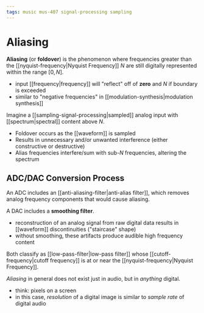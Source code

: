 ```yaml
---
tags: music mus-407 signal-processing sampling
---
```


# Aliasing

**Aliasing** (or **foldover**) is the phenomenon where frequencies greater than the [[nyquist-frequency|Nyquist Frequency]] $N$ are still digitally represented within the range $[0, N]$.

- input [[frequency|frequency]] will "reflect" off of **zero** and $N$ if boundary is exceeded
- similar to "negative frequencies" in [[modulation-synthesis|modulation synthesis]]

Imagine a [[sampling-signal-processing|sampled]] analog input with [[spectrum|spectral]] content above $N$.

- Foldover occurs as the [[waveform]] is sampled
- Results in unnecessary and/or unwanted interference (either constructive or destructive)
- Alias frequencies interfere/sum with sub-$N$ frequencies, altering the spectrum

## ADC/DAC Conversion Process

An ADC includes an [[anti-aliasing-filter|anti-alias filter]], which removes analog frequency components that would cause aliasing.

A DAC includes a **smoothing filter**.

- reconstruction of an analog signal from raw digital data results in [[waveform]] discontinuities ("staircase" shape)
- without smoothing, these artifacts produce audible high frequency content

Both classify as [[low-pass-filter|low-pass filter]] whose [[cutoff-frequency|cutoff frequency]] is at or near the [[nyquist-frequency|Nyquist Frequency]].

_Aliasing_ in general does not exist just in audio, but in _anything_ digital.

- think: pixels on a screen
- in this case, _resolution_ of a digital image is similar to _sample rate_ of digital audio


